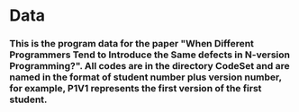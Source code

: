 # Data

### This is the program data for the paper "When Different Programmers Tend to Introduce the Same defects in N-version Programming?". All codes are in the directory CodeSet and are named in the format of student number plus version number, for example, P1V1 represents the first version of the first student.

